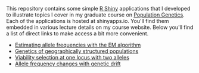 This repository contains some simple [R
Shiny](https://shiny.rstudio.com/) applications that I developed to
illustrate topics I cover in my graduate course on [Population
Genetics](http://darwin.eeb.uconn.edu/uncommon-ground/eeb348/). Each
of the applications is hosted at shinyapps.io. You'll find them
embedded in various lecture details on my course website. Below you'll
find a list of direct links to make access a bit more convenient.

* [Estimating allele frequencies with the EM algorithm](https://keholsinger.shinyapps.io/EM-algorithm-for-allele-frequencies/)
* [Genetics of geographically structured populations](https://keholsinger.shinyapps.io/F-statistics/)
* [Viability selection at one locus with two alleles](https://keholsinger.shinyapps.io/Viability-selection/)
* [Allele frequency changes with genetic drift](https://keholsinger.shinyapps.io/Genetic-Drift/)
